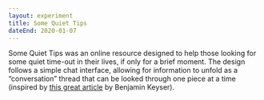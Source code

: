 ```yaml
---
layout: experiment
title: Some Quiet Tips
dateEnd: 2020-01-07
---
```


Some Quiet Tips was an online resource designed to help those looking for some quiet time-out in their lives, if only for a brief moment. The design follows a simple chat interface, allowing for information to unfold as a “conversation” thread that can be looked through one piece at a time (inspired by [this great article](https://www.intercom.com/blog/killer-feature-messaging-no-ones-talking/) by Benjamin Keyser).


